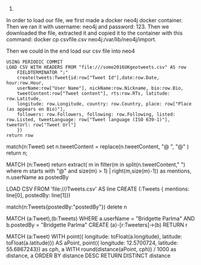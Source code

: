 1.

In order to load our file, we first made a docker neo4j docker container.
Then we ran it with username: neo4j and password: 123.
Then we downloaded the file, extracted it and copied it to the container with this command:
docker cp csvfile.csv neo4j:/var/lib/neo4j/import.

Then we could in the end load our csv file into neo4


```
USING PERIODIC COMMIT
LOAD CSV WITH HEADERS FROM "file:///some2016UKgeotweets.csv" AS row 
    FIELDTERMINATOR ";"
    create(tweets:Tweet{id:row["Tweet Id"],date:row.Date, hour:row.Hour,
    userName:row["User Name"], nickName:row.Nickname, bio:row.Bio,
    tweetContent:row["Tweet content"], rts:row.RTs, latitude: row.Latitude,
    longitude: row.Longitude, country: row.Country, place: row["Place (as appears on Bio)"],
    followers: row.Followers, following: row.Following, listed: row.Listed, tweetLanguage: row["Tweet language (ISO 639-1)"], tweetUrl: row["Tweet Url"]
    })
return row
```

match(n:Tweet) set n.tweetContent = replace(n.tweetContent, "@ ", "@" ) return n;

MATCH (n:Tweet) return extract( m in 
                filter(m in split(n.tweetContent," ") where m starts with "@" and size(m) > 1) 
                | right(m,size(m)-1))
                as mentions, n.userName as postedBy

LOAD CSV FROM 'file:///Tweets.csv' AS line
CREATE (:Tweets { mentions: line[0], postedBy: line[1]})

match(n:Tweets{postedBy:"postedBy"}) delete n

MATCH (a:Tweet),(b:Tweets)
WHERE a.userName = "Bridgette Parlma" AND b.postedBy = "Bridgette Parlma"
CREATE (a)-[r:Tweeters]->(b)
RETURN r

MATCH (a:Tweet)
WITH point({ longitude: toFloat(a.longitude), latitude: toFloat(a.latitude)}) AS aPoint,
    point({ longitude: 12.5700724, latitude: 55.6867243}) as cph, a
WITH round(distance(aPoint, cph)) / 1000 as distance, a
ORDER BY distance DESC
RETURN DISTINCT distance
